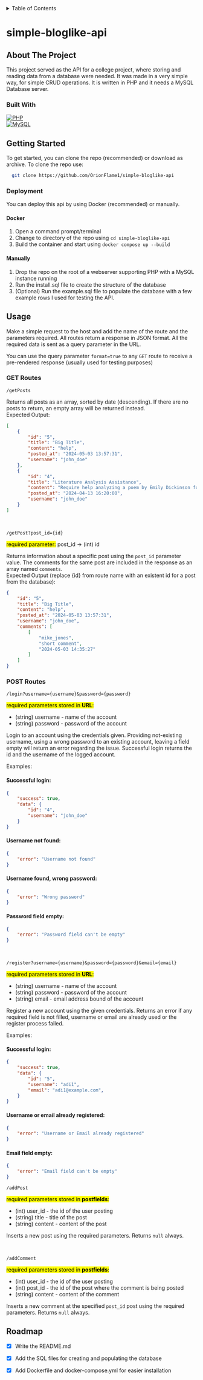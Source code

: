<!-- Improved compatibility of back to top link: See: https://github.com/othneildrew/Best-README-Template/pull/73 -->
<!--
*** Thanks for checking out the Best-README-Template. If you have a suggestion
*** that would make this better, please fork the repo and create a pull request
*** or simply open an issue with the tag "enhancement".
*** Don't forget to give the project a star!
*** Thanks again! Now go create something AMAZING! :D
-->

<details>
  <summary>Table of Contents</summary>
  <ol>
    <li>
      <a href="#about-the-project">About The Project</a>
      <ul>
        <li><a href="#built-with">Built With</a></li>
      </ul>
    </li>
    <li>
      <a href="#getting-started">Getting Started</a>
      <ul>
        <li><a href="#prerequisites">Prerequisites</a></li>
        <li><a href="#installation">Installation</a></li>
      </ul>
    </li>
    <li><a href="#usage">Usage</a></li>
    <li><a href="#roadmap">Roadmap</a></li>
    <li><a href="#contributing">Contributing</a></li>
    <li><a href="#license">License</a></li>
    <li><a href="#contact">Contact</a></li>
    <li><a href="#acknowledgments">Acknowledgments</a></li>
  </ol>
</details>

<!-- PROJECT SHIELDS -->
<!--
*** I'm using markdown "reference style" links for readability.
*** Reference links are enclosed in brackets [ ] instead of parentheses ( ).
*** See the bottom of this document for the declaration of the reference variables
*** for contributors-url, forks-url, etc. This is an optional, concise syntax you may use.
*** https://www.markdownguide.org/basic-syntax/#reference-style-links
-->

# simple-bloglike-api

## About The Project

This project served as the API for a college project, where storing and reading data from a database were needed. It was made in a very simple way, for simple CRUD operations. It is written in PHP and it needs a MySQL Database server.

### Built With

[![PHP][php-shield]][php-url]
<br/>
[![MySQL][mysql-shield]][mysql-url]

<!-- GETTING STARTED -->
## Getting Started

To get started, you can clone the repo (recommended) or download as archive. To clone the repo use:
```bash
  git clone https://github.com/OrionFlame1/simple-bloglike-api
```

### Deployment
You can deploy this api by using Docker (recommended) or manually.

#### Docker

1. Open a command prompt/terminal
2. Change to directory of the repo using ```cd simple-bloglike-api```
3. Build the container and start using ```docker compose up --build```

#### Manually
1. Drop the repo on the root of a webserver supporting PHP with a MySQL instance running
2. Run the install.sql file to create the structure of the database
3. (Optional) Run the example.sql file to populate the database with a few example rows I used for testing the API.

<!-- USAGE EXAMPLES -->
## Usage

Make a simple request to the host and add the name of the route and the parameters required. All routes return a response in JSON format. All the required data is sent as a query parameter in the URL.

You can use the query parameter `format=true` to any `GET` route to receive a pre-rendered response (usually used for testing purposes)

### GET Routes

`/getPosts`

Returns all posts as an array, sorted by date (descending). If there are no posts to return, an empty array will be returned instead. <br>
Expected Output:
```json
[
    {
        "id": "5",
        "title": "Big Title",
        "content": "help",
        "posted_at": "2024-05-03 13:57:31",
        "username": "john_doe"
    },
    {
        "id": "4",
        "title": "Literature Analysis Assistance",
        "content": "Require help analyzing a poem by Emily Dickinson for my English class.",
        "posted_at": "2024-04-13 16:20:00",
        "username": "john_doe"
    }
]
```

<br>

`/getPost?post_id={id}`

<mark>required parameter:</mark> post_id -> (int) id

Returns information about a specific post using the `post_id` parameter value. The comments for the same post are included in the response as an array named `comments`.<br>
Expected Output (replace {id} from route name with an existent id for a post from the database):
```json
{
    "id": "5",
    "title": "Big Title",
    "content": "help",
    "posted_at": "2024-05-03 13:57:31",
    "username": "john_doe",
    "comments": [
        [
            "mike_jones",
            "short comment",
            "2024-05-03 14:35:27"
        ]
    ]
}
```

### POST Routes

`/login?username={username}&password={password}`

<mark>required parameters stored in <b>URL</b>:</mark>
<ul>
  <li>(string) username - name of the account</li>
  <li>(string) password - password of the account</li>
</ul>

Login to an account using the credentials given. Providing not-existing username, using a wrong password to an existing account, leaving a field empty will return an error regarding the issue. Successful login returns the id and the username of the logged account.

Examples:
#### Successful login:
```json
{
    "success": true,
    "data": {
        "id": "4",
        "username": "john_doe"
    }
}
```

#### Username not found:
```json
{
    "error": "Username not found"
}
```

#### Username found, wrong password:
```json
{
    "error": "Wrong password"
}
```

#### Password field empty:
```json
{
    "error": "Password field can't be empty"
}
```

<br>

`/register?username={username}&password={password}&email={email}`

<mark>required parameters stored in <b>URL</b>:</mark>
<ul>
  <li>(string) username - name of the account</li>
  <li>(string) password - password of the account</li>
  <li>(string) email - email address bound of the account</li>
</ul>

Register a new account using the given credentials. Returns an error if any required field is not filled, username or email are already used or the register process failed.

Examples:
#### Successful login:
```json
{
    "success": true,
    "data": {
        "id": "5",
        "username": "adi1",
        "email": "adi1@example.com",
    }
}
```

#### Username or email already registered:
```json
{
    "error": "Username or Email already registered"
}
```

#### Email field empty:
```json
{
    "error": "Email field can't be empty"
}
```

`/addPost`

<mark>required parameters stored in <b>postfields</b>:</mark>
<ul>
  <li>(int) user_id - the id of the user posting</li>
  <li>(string) title - title of the post</li>
  <li>(string) content - content of the post</li>
</ul>

Inserts a new post using the required parameters. Returns `null` always.

<br>

`/addComment`

<mark>required parameters stored in <b>postfields</b>:</mark>
<ul>
  <li>(int) user_id - the id of the user posting</li>
  <li>(int) post_id - the id of the post where the comment is being posted</li>
  <li>(string) content - content of the comment</li>
</ul>

Inserts a new comment at the specified `post_id` post using the required parameters. Returns `null` always.

<!-- ROADMAP -->
## Roadmap

- [x] Write the README.md
- [x] Add the SQL files for creating and populating the database
- [x] Add Dockerfile and docker-compose.yml for easier installation


<!-- MARKDOWN LINKS & IMAGES -->
<!-- https://www.markdownguide.org/basic-syntax/#reference-style-links -->
[php-shield]: https://img.shields.io/badge/PHP-777BB4?style=for-the-badge&logo=php&logoColor=white
[php-url]: https://www.php.net/
[mysql-shield]: https://img.shields.io/badge/MySQL-00000F?style=for-the-badge&logo=mysql&logoColor=white
[mysql-url]: https://dev.mysql.com/doc/